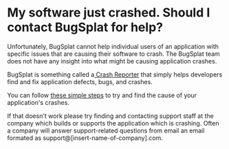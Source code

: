 # My software just crashed. Should I contact BugSplat for help?

Unfortunately, BugSplat cannot help individual users of an application with specific issues that are causing their software to crash.  The BugSplat team does not have any insight into what might be causing application crashes.

BugSplat is something called a[ Crash Reporter](what-is-a-crash-reporter.md) that simply helps developers find and fix application defects, bugs, and crashes. 

You can follow [these simple steps](how-to-fix-bugsplats.md) to try and find the cause of your application's crashes.

If that doesn't work please try finding and contacting support staff at the company which builds or supports the application which is crashing.  Often a company will answer support-related questions from email an email formated as support@\[insert-name-of-company\].com.

